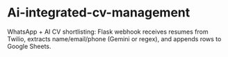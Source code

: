 # Ai-integrated-cv-management
WhatsApp + AI CV shortlisting: Flask webhook receives resumes from Twilio, extracts name/email/phone (Gemini or regex), and appends rows to Google Sheets.
